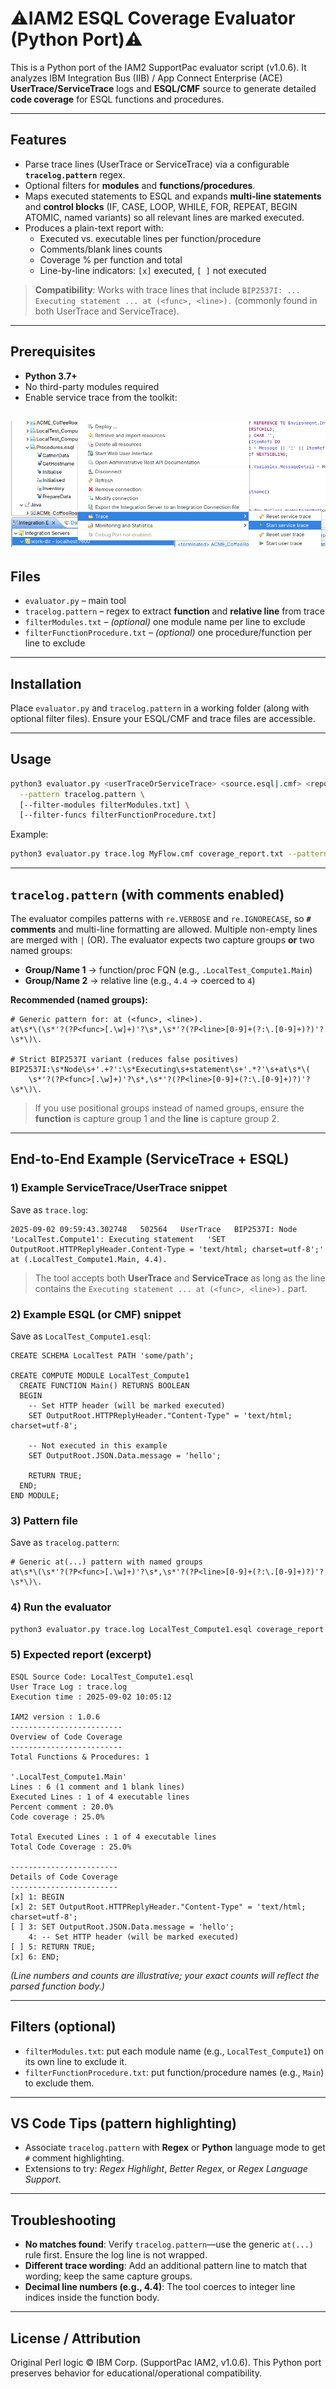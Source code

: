 
# ⚠️IAM2 ESQL Coverage Evaluator (Python Port)⚠️

This is a Python port of the IAM2 SupportPac evaluator script (v1.0.6). It analyzes IBM Integration Bus (IIB) / App Connect Enterprise (ACE) **UserTrace/ServiceTrace** logs and **ESQL/CMF** source to generate detailed **code coverage** for ESQL functions and procedures.

---

## Features
- Parse trace lines (UserTrace or ServiceTrace) via a configurable **`tracelog.pattern`** regex.
- Optional filters for **modules** and **functions/procedures**.
- Maps executed statements to ESQL and expands **multi-line statements** and **control blocks** (IF, CASE, LOOP, WHILE, FOR, REPEAT, BEGIN ATOMIC, named variants) so all relevant lines are marked executed.
- Produces a plain-text report with:
  - Executed vs. executable lines per function/procedure
  - Comments/blank lines counts
  - Coverage % per function and total
  - Line-by-line indicators: `[x]` executed, `[ ]` not executed

> **Compatibility**: Works with trace lines that include `BIP2537I: ... Executing statement ... at (<func>, <line>).` (commonly found in both UserTrace and ServiceTrace).

---

## Prerequisites
- **Python 3.7+**
- No third-party modules required
- Enable service trace from the toolkit:
  
![alt text](image.png)
---

## Files
- `evaluator.py` – main tool
- `tracelog.pattern` – regex to extract **function** and **relative line** from trace
- `filterModules.txt` – *(optional)* one module name per line to exclude
- `filterFunctionProcedure.txt` – *(optional)* one procedure/function per line to exclude

---

## Installation
Place `evaluator.py` and `tracelog.pattern` in a working folder (along with optional filter files). Ensure your ESQL/CMF and trace files are accessible.

---

## Usage
```bash
python3 evaluator.py <userTraceOrServiceTrace> <source.esql|.cmf> <report.txt> \
  --pattern tracelog.pattern \
  [--filter-modules filterModules.txt] \
  [--filter-funcs filterFunctionProcedure.txt]
```

Example:
```bash
python3 evaluator.py trace.log MyFlow.cmf coverage_report.txt --pattern tracelog.pattern
```

---

## `tracelog.pattern` (with comments enabled)
The evaluator compiles patterns with `re.VERBOSE` and `re.IGNORECASE`, so **`#` comments** and multi-line formatting are allowed. Multiple non-empty lines are merged with `|` (OR). The evaluator expects two capture groups **or** two named groups:

- **Group/Name 1** → function/proc FQN (e.g., `.LocalTest_Compute1.Main`)
- **Group/Name 2** → relative line (e.g., `4.4` → coerced to `4`)

**Recommended (named groups):**
```regex
# Generic pattern for: at (<func>, <line>).
at\s*\(\s*'?(?P<func>[.\w]+)'?\s*,\s*'?(?P<line>[0-9]+(?:\.[0-9]+)?)'?\s*\)\.

# Strict BIP2537I variant (reduces false positives)
BIP2537I:\s*Node\s+'.+?':\s*Executing\s+statement\s+'.*?'\s+at\s*\(
    \s*'?(?P<func>[.\w]+)'?\s*,\s*'?(?P<line>[0-9]+(?:\.[0-9]+)?)'?\s*\)\.
```

> If you use positional groups instead of named groups, ensure the **function** is capture group 1 and the **line** is capture group 2.

---

## End-to-End Example (ServiceTrace + ESQL)

### 1) Example ServiceTrace/UserTrace snippet
Save as `trace.log`:
```text
2025-09-02 09:59:43.302748   502564   UserTrace   BIP2537I: Node 'LocalTest.Compute1': Executing statement   'SET OutputRoot.HTTPReplyHeader.Content-Type = 'text/html; charset=utf-8';' at (.LocalTest_Compute1.Main, 4.4).
```

> The tool accepts both **UserTrace** and **ServiceTrace** as long as the line contains the `Executing statement ... at (<func>, <line>).` part.

### 2) Example ESQL (or CMF) snippet
Save as `LocalTest_Compute1.esql`:
```esql
CREATE SCHEMA LocalTest PATH 'some/path';

CREATE COMPUTE MODULE LocalTest_Compute1
  CREATE FUNCTION Main() RETURNS BOOLEAN
  BEGIN
    -- Set HTTP header (will be marked executed)
    SET OutputRoot.HTTPReplyHeader."Content-Type" = 'text/html; charset=utf-8';

    -- Not executed in this example
    SET OutputRoot.JSON.Data.message = 'hello';

    RETURN TRUE;
  END;
END MODULE;
```

### 3) Pattern file
Save as `tracelog.pattern`:
```regex
# Generic at(...) pattern with named groups
at\s*\(\s*'?(?P<func>[.\w]+)'?\s*,\s*'?(?P<line>[0-9]+(?:\.[0-9]+)?)'?\s*\)\.
```

### 4) Run the evaluator
```bash
python3 evaluator.py trace.log LocalTest_Compute1.esql coverage_report.txt --pattern tracelog.pattern
```

### 5) Expected report (excerpt)
```text
ESQL Source Code: LocalTest_Compute1.esql
User Trace Log : trace.log
Execution time : 2025-09-02 10:05:12

IAM2 version : 1.0.6
-------------------------
Overview of Code Coverage
-------------------------
Total Functions & Procedures: 1

'.LocalTest_Compute1.Main'
Lines : 6 (1 comment and 1 blank lines)
Executed Lines : 1 of 4 executable lines
Percent comment : 20.0%
Code coverage : 25.0%

Total Executed Lines : 1 of 4 executable lines
Total Code Coverage : 25.0%

------------------------
Details of Code Coverage
------------------------
[x] 1: BEGIN
[x] 2: SET OutputRoot.HTTPReplyHeader."Content-Type" = 'text/html; charset=utf-8';
[ ] 3: SET OutputRoot.JSON.Data.message = 'hello';
    4: -- Set HTTP header (will be marked executed)
[ ] 5: RETURN TRUE;
[x] 6: END;
```
*(Line numbers and counts are illustrative; your exact counts will reflect the parsed function body.)*

---

## Filters (optional)
- `filterModules.txt`: put each module name (e.g., `LocalTest_Compute1`) on its own line to exclude it.
- `filterFunctionProcedure.txt`: put function/procedure names (e.g., `Main`) to exclude them.

---

## VS Code Tips (pattern highlighting)
- Associate `tracelog.pattern` with **Regex** or **Python** language mode to get `#` comment highlighting.
- Extensions to try: *Regex Highlight*, *Better Regex*, or *Regex Language Support*.

---

## Troubleshooting
- **No matches found**: Verify `tracelog.pattern`—use the generic `at(...)` rule first. Ensure the log line is not wrapped.
- **Different trace wording**: Add an additional pattern line to match that wording; keep the same capture groups.
- **Decimal line numbers (e.g., 4.4)**: The tool coerces to integer line indices inside the function body.

---

## License / Attribution
Original Perl logic © IBM Corp. (SupportPac IAM2, v1.0.6). This Python port preserves behavior for educational/operational compatibility.

